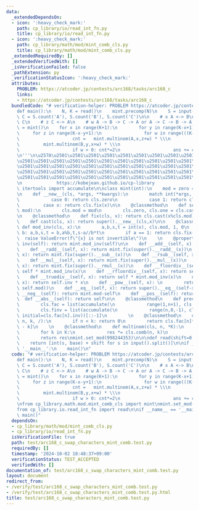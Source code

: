 ```yaml
---
data:
  _extendedDependsOn:
  - icon: ':heavy_check_mark:'
    path: cp_library/io/read_int_fn.py
    title: cp_library/io/read_int_fn.py
  - icon: ':heavy_check_mark:'
    path: cp_library/math/mod/mint_comb_cls.py
    title: cp_library/math/mod/mint_comb_cls.py
  _extendedRequiredBy: []
  _extendedVerifiedWith: []
  _isVerificationFailed: false
  _pathExtension: py
  _verificationStatusIcon: ':heavy_check_mark:'
  attributes:
    PROBLEM: https://atcoder.jp/contests/arc168/tasks/arc168_c
    links:
    - https://atcoder.jp/contests/arc168/tasks/arc168_c
  bundledCode: "# verification-helper: PROBLEM https://atcoder.jp/contests/arc168/tasks/arc168_c\n\
    def main():\n    N, K = read()\n    mint.precomp(N)\n    S = input()\n    A, B,\
    \ C = S.count('A'), S.count('B'), S.count('C')\n\n    # x A <-> B\n    # y B <->\
    \ C\n    # z C <-> A\n    # w A -> B -> C -> A or A -> C -> B -> A \n\n    ans\
    \ = mint()\n    for x in range(K+1):\n        for y in range(K-x+1):\n       \
    \     for z in range(K-x-y+1):\n                for w in range(((K-x-y-z)//2+1)):\n\
    \                    cnt =   mint.multinom(A,x,z+w) * \\\n                   \
    \         mint.multinom(B,y,x+w) * \\\n                            mint.multinom(C,z,y+w)\n\
    \                    if w > 0: cnt*=2\n                    ans += cnt\n    print(ans)\n\
    \n'''\n\u257A\u2501\u2501\u2501\u2501\u2501\u2501\u2501\u2501\u2501\u2501\u2501\
    \u2501\u2501\u2501\u2501\u2501\u2501\u2501\u2501\u2501\u2501\u2501\u2501\u2501\
    \u2501\u2501\u2501\u2501\u2501\u2501\u2501\u2501\u2501\u2501\u2501\u2501\u2501\
    \u2501\u2501\u2501\u2501\u2501\u2501\u2501\u2501\u2501\u2501\u2501\u2501\u2501\
    \u2501\u2501\u2501\u2501\u2501\u2501\u2501\u2501\u2501\u2501\u2501\u2501\u2578\
    \n             https://kobejean.github.io/cp-library               \n'''\nfrom\
    \ itertools import accumulate\n\nclass mint(int):\n    mod = zero = one = None\n\
    \n    def __new__(cls, *args, **kwargs):\n        match int(*args, **kwargs):\n\
    \            case 0: return cls.zero\n            case 1: return cls.one\n   \
    \         case x: return cls.fix(x)\n\n    @classmethod\n    def set_mod(cls,\
    \ mod):\n        cls.mod = mod\n        cls.zero, cls.one = cls.cast(0), cls.fix(1)\n\
    \n    @classmethod\n    def fix(cls, x): return cls.cast(x%cls.mod)\n\n    @classmethod\n\
    \    def cast(cls, x): return super().__new__(cls,x)\n\n    @classmethod\n   \
    \ def mod_inv(cls, x):\n        a,b,s,t = int(x), cls.mod, 1, 0\n        while\
    \ b: a,b,s,t = b,a%b,t,s-a//b*t\n        if a == 1: return cls.fix(s)\n      \
    \  raise ValueError(f\"{x} is not invertible\")\n    \n    @property\n    def\
    \ inv(self): return mint.mod_inv(self)\n\n    def __add__(self, x): return mint.fix(super().__add__(x))\n\
    \    def __radd__(self, x): return mint.fix(super().__radd__(x))\n    def __sub__(self,\
    \ x): return mint.fix(super().__sub__(x))\n    def __rsub__(self, x): return mint.fix(super().__rsub__(x))\n\
    \    def __mul__(self, x): return mint.fix(super().__mul__(x))\n    def __rmul__(self,\
    \ x): return mint.fix(super().__rmul__(x))\n    def __floordiv__(self, x): return\
    \ self * mint.mod_inv(x)\n    def __rfloordiv__(self, x): return self.inv * x\n\
    \    def __truediv__(self, x): return self * mint.mod_inv(x)\n    def __rtruediv__(self,\
    \ x): return self.inv * x\n    def __pow__(self, x): \n        return self.cast(super().__pow__(x,\
    \ self.mod))\n    def __eq__(self, x): return super().__eq__(self-x, 0)\n    def\
    \ __neg__(self): return mint.mod-self\n    def __pos__(self): return self\n  \
    \  def __abs__(self): return self\n\n    @classmethod\n    def precomp(cls,n):\n\
    \        cls.fac = list(accumulate(\n            range(1,n+1), cls.__mul__, initial=cls(1)))\n\
    \        cls.finv = list(accumulate(\n            range(n,0,-1), cls.__mul__,\
    \ initial=cls.fac[n].inv))[::-1]\n        \n    @classmethod\n    def comb(cls,\
    \ n, k, /):\n        if n < k: return 0\n        return cls.fac[n]*cls.finv[k]*cls.finv[n\
    \ - k]\n    \n    @classmethod\n    def multinom(cls, n, *K):\n        res = cls(1)\n\
    \        for k in K:\n            res *= cls.comb(n, k)\n            n -= k\n\
    \        return res\nmint.set_mod(998244353)\n\n\ndef read(shift=0, base=10):\n\
    \    return [int(s, base) + shift for s in input().split()]\n\nif __name__ ==\
    \ '__main__':\n    main()\n"
  code: "# verification-helper: PROBLEM https://atcoder.jp/contests/arc168/tasks/arc168_c\n\
    def main():\n    N, K = read()\n    mint.precomp(N)\n    S = input()\n    A, B,\
    \ C = S.count('A'), S.count('B'), S.count('C')\n\n    # x A <-> B\n    # y B <->\
    \ C\n    # z C <-> A\n    # w A -> B -> C -> A or A -> C -> B -> A \n\n    ans\
    \ = mint()\n    for x in range(K+1):\n        for y in range(K-x+1):\n       \
    \     for z in range(K-x-y+1):\n                for w in range(((K-x-y-z)//2+1)):\n\
    \                    cnt =   mint.multinom(A,x,z+w) * \\\n                   \
    \         mint.multinom(B,y,x+w) * \\\n                            mint.multinom(C,z,y+w)\n\
    \                    if w > 0: cnt*=2\n                    ans += cnt\n    print(ans)\n\
    \nfrom cp_library.math.mod.mint_comb_cls import mint\nmint.set_mod(998244353)\n\
    from cp_library.io.read_int_fn import read\n\nif __name__ == '__main__':\n   \
    \ main()"
  dependsOn:
  - cp_library/math/mod/mint_comb_cls.py
  - cp_library/io/read_int_fn.py
  isVerificationFile: true
  path: test/arc168_c_swap_characters_mint_comb.test.py
  requiredBy: []
  timestamp: '2024-10-02 18:48:37+09:00'
  verificationStatus: TEST_ACCEPTED
  verifiedWith: []
documentation_of: test/arc168_c_swap_characters_mint_comb.test.py
layout: document
redirect_from:
- /verify/test/arc168_c_swap_characters_mint_comb.test.py
- /verify/test/arc168_c_swap_characters_mint_comb.test.py.html
title: test/arc168_c_swap_characters_mint_comb.test.py
---
```

